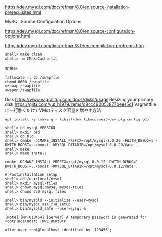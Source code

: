

https://dev.mysql.com/doc/refman/8.0/en/source-installation-prerequisites.html

MySQL Source-Configuration Options

https://dev.mysql.com/doc/refman/8.0/en/source-configuration-options.html

https://dev.mysql.com/doc/refman/8.0/en/compilation-problems.html

```
shell> make clean
shell> rm CMakeCache.txt
```

交换区
```
fallocate -l 2G /swapfile
chmod 0600 /swapfile
mkswap /swapfile
swapon /swapfile
```

Disk
https://www.vagrantup.com/docs/disks/usage	Resizing your primary disk 
https://qiita.com/yut_h1979/items/c84c490053877beee5c1	Vagrantfileに一行書くだけでVMのディスク容量を増やす方法

```
apt install -y cmake g++ libssl-dev libncurses5-dev pkg-config gdb

shell> cd mysql-VERSION
shell> mkdir bld
shell> cd bld
shell> cmake -DCMAKE_INSTALL_PREFIX=/opt/mysql-8.0.20 -DWITH_DEBUG=1 -DWITH_BOOST=../boost -DMYSQL_DATADIR=/opt/mysql-8.0.20/data .. 
shell> make
shell> make install
```

`cmake -DCMAKE_INSTALL_PREFIX=/opt/mysql-8.0.12 -DWITH_DEBUG=1 -DWITH_BOOST=../boost -DMYSQL_DATADIR=/opt/mysql-8.0.12/data ..`


```
# Postinstallation setup
shell> cd /usr/local/mysql
shell> mkdir mysql-files
shell> chown mysql:mysql mysql-files
shell> chmod 750 mysql-files

shell> bin/mysqld --initialize --user=mysql
shell> bin/mysql_ssl_rsa_setup
shell> bin/mysqld_safe --user=mysql &

[Note] [MY-010454] [Server] A temporary password is generated for root@localhost: TkwL_dKkt0(P
```

```mysql
alter user root@localhost identified by '123456';
```